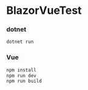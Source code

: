 # BlazorVueTest

### dotnet 

```bash
dotnet run
```

### Vue

```bash
npm install
npm run dev
npm run build
```